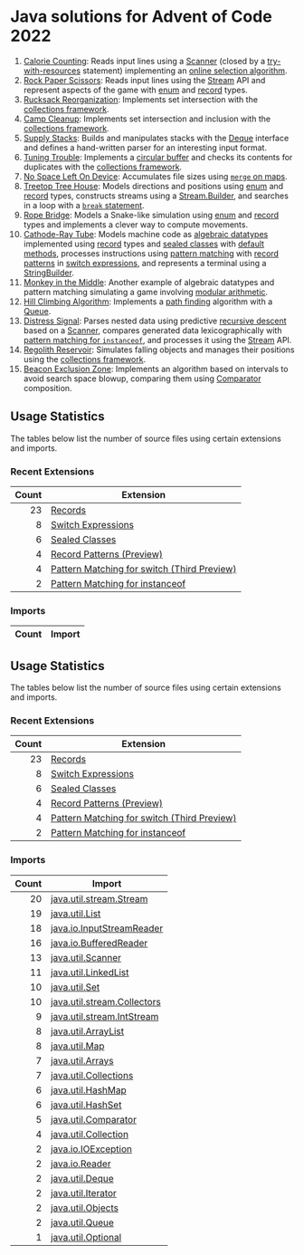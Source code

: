 # Java solutions for Advent of Code 2022

 1. [Calorie Counting](https://adventofcode.com/2022/day/1): Reads input lines using a [Scanner] (closed by a [try-with-resources](https://docs.oracle.com/javase/tutorial/essential/exceptions/tryResourceClose.html) statement) implementing an [online selection algorithm](https://en.m.wikipedia.org/wiki/Selection_algorithm#Online_selection_algorithm).
 1. [Rock Paper Scissors](https://adventofcode.com/2022/day/2): Reads input lines using the [Stream] API and represent aspects of the game with [enum] and [record] types.
 1. [Rucksack Reorganization](https://adventofcode.com/2022/day/3): Implements set intersection with the [collections framework].
 1. [Camp Cleanup](https://adventofcode.com/2022/day/4): Implements set intersection and inclusion with the [collections framework].
 1. [Supply Stacks](https://adventofcode.com/2022/day/5): Builds and manipulates stacks with the [Deque](https://download.java.net/java/early_access/panama/docs/api/java.base/java/util/Deque.html) interface and defines a hand-written parser for an interesting input format.
 1. [Tuning Trouble](https://adventofcode.com/2022/day/6): Implements a [circular buffer](https://en.wikipedia.org/wiki/Circular_buffer) and checks its contents for duplicates with the [collections framework].
 1. [No Space Left On Device](https://adventofcode.com/2022/day/7): Accumulates file sizes using [`merge` on maps](https://docs.oracle.com/en/java/javase/19/docs/api/java.base/java/util/Map.html#merge(K,V,java.util.function.BiFunction)). 
 1. [Treetop Tree House](https://adventofcode.com/2022/day/8): Models directions and positions using [enum] and [record] types, constructs streams using a [Stream.Builder](https://docs.oracle.com/en/java/javase/19/docs/api/java.base/java/util/stream/Stream.Builder.html), and searches in a loop with a [`break` statement](https://docs.oracle.com/javase/tutorial/java/nutsandbolts/branch.html).
 1. [Rope Bridge](https://adventofcode.com/2022/day/9): Models a Snake-like simulation using [enum] and [record] types and implements a clever way to compute movements.
 1. [Cathode-Ray Tube](https://adventofcode.com/2022/day/10): Models machine code as [algebraic datatypes](https://sebfisch.github.io/java-data/) implemented using [record] types and [sealed classes](https://openjdk.org/jeps/409) with [default methods](https://docs.oracle.com/javase/tutorial/java/IandI/defaultmethods.html), processes instructions using [pattern matching](https://openjdk.org/jeps/427) with [record patterns](https://openjdk.org/jeps/405) in [switch expressions](https://openjdk.org/jeps/361), and represents a terminal using a [StringBuilder](https://docs.oracle.com/en/java/javase/19/docs/api/java.base/java/lang/StringBuilder.html).
 1. [Monkey in the Middle](https://adventofcode.com/2022/day/11): Another example of algebraic datatypes and pattern matching simulating a game involving [modular arithmetic](https://en.wikipedia.org/wiki/Modular_arithmetic).
 1. [Hill Climbing Algorithm](https://adventofcode.com/2022/day/12): Implements a [path finding](https://www.redblobgames.com/pathfinding/) algorithm with a [Queue](https://docs.oracle.com/en/java/javase/19/docs/api/java.base/java/util/Queue.html).
 1. [Distress Signal](https://adventofcode.com/2022/day/13): Parses nested data using predictive [recursive descent](https://en.wikipedia.org/wiki/Recursive_descent_parser) based on a [Scanner], compares generated data lexicographically with [pattern matching for `instanceof`](https://openjdk.org/jeps/394), and processes it using the [Stream] API.
 1. [Regolith Reservoir](https://adventofcode.com/2022/day/14): Simulates falling objects and manages their positions using the [collections framework].
 1. [Beacon Exclusion Zone](https://adventofcode.com/2022/day/15): Implements an algorithm based on intervals to avoid search space blowup, comparing them using [Comparator](https://docs.oracle.com/en/java/javase/19/docs/api/java.base/java/util/Comparator.html) composition.

[collections framework]: https://docs.oracle.com/javase/tutorial/collections/index.html
[enum]: https://docs.oracle.com/javase/tutorial/java/javaOO/enum.html
[record]: https://openjdk.org/jeps/395
[Scanner]: https://docs.oracle.com/en/java/javase/19/docs/api/java.base/java/util/Scanner.html
[Stream]: https://docs.oracle.com/en/java/javase/19/docs/api/java.base/java/util/stream/package-summary.html

## Usage Statistics

The tables below list the number of source files using certain extensions and imports.

### Recent Extensions

| Count | Extension |
| ----: | --------- |
| 23 | [Records](https://openjdk.org/jeps/395) |
| 8 | [Switch Expressions](https://openjdk.org/jeps/361) |
| 6 | [Sealed Classes](https://openjdk.org/jeps/409) |
| 4 | [Record Patterns (Preview)](https://openjdk.org/jeps/405) |
| 4 | [Pattern Matching for switch (Third Preview)](https://openjdk.org/jeps/427) |
| 2 | [Pattern Matching for instanceof](https://openjdk.org/jeps/394) |

### Imports

| Count | Import |
| ----: | ------ |

## Usage Statistics

The tables below list the number of source files using certain extensions and imports.

### Recent Extensions

| Count | Extension |
| ----: | --------- |
| 23 | [Records](https://openjdk.org/jeps/395) |
| 8 | [Switch Expressions](https://openjdk.org/jeps/361) |
| 6 | [Sealed Classes](https://openjdk.org/jeps/409) |
| 4 | [Record Patterns (Preview)](https://openjdk.org/jeps/405) |
| 4 | [Pattern Matching for switch (Third Preview)](https://openjdk.org/jeps/427) |
| 2 | [Pattern Matching for instanceof](https://openjdk.org/jeps/394) |

### Imports

| Count | Import |
| ----: | ------ |
| 20 | [java.util.stream.Stream](https://docs.oracle.com/en/java/javase/19/docs/api/java.base/java/util/stream/Stream.html) |
| 19 | [java.util.List](https://docs.oracle.com/en/java/javase/19/docs/api/java.base/java/util/List.html) |
| 18 | [java.io.InputStreamReader](https://docs.oracle.com/en/java/javase/19/docs/api/java.base/java/io/InputStreamReader.html) |
| 16 | [java.io.BufferedReader](https://docs.oracle.com/en/java/javase/19/docs/api/java.base/java/io/BufferedReader.html) |
| 13 | [java.util.Scanner](https://docs.oracle.com/en/java/javase/19/docs/api/java.base/java/util/Scanner.html) |
| 11 | [java.util.LinkedList](https://docs.oracle.com/en/java/javase/19/docs/api/java.base/java/util/LinkedList.html) |
| 10 | [java.util.Set](https://docs.oracle.com/en/java/javase/19/docs/api/java.base/java/util/Set.html) |
| 10 | [java.util.stream.Collectors](https://docs.oracle.com/en/java/javase/19/docs/api/java.base/java/util/stream/Collectors.html) |
| 9 | [java.util.stream.IntStream](https://docs.oracle.com/en/java/javase/19/docs/api/java.base/java/util/stream/IntStream.html) |
| 8 | [java.util.ArrayList](https://docs.oracle.com/en/java/javase/19/docs/api/java.base/java/util/ArrayList.html) |
| 8 | [java.util.Map](https://docs.oracle.com/en/java/javase/19/docs/api/java.base/java/util/Map.html) |
| 7 | [java.util.Arrays](https://docs.oracle.com/en/java/javase/19/docs/api/java.base/java/util/Arrays.html) |
| 7 | [java.util.Collections](https://docs.oracle.com/en/java/javase/19/docs/api/java.base/java/util/Collections.html) |
| 6 | [java.util.HashMap](https://docs.oracle.com/en/java/javase/19/docs/api/java.base/java/util/HashMap.html) |
| 6 | [java.util.HashSet](https://docs.oracle.com/en/java/javase/19/docs/api/java.base/java/util/HashSet.html) |
| 5 | [java.util.Comparator](https://docs.oracle.com/en/java/javase/19/docs/api/java.base/java/util/Comparator.html) |
| 4 | [java.util.Collection](https://docs.oracle.com/en/java/javase/19/docs/api/java.base/java/util/Collection.html) |
| 2 | [java.io.IOException](https://docs.oracle.com/en/java/javase/19/docs/api/java.base/java/io/IOException.html) |
| 2 | [java.io.Reader](https://docs.oracle.com/en/java/javase/19/docs/api/java.base/java/io/Reader.html) |
| 2 | [java.util.Deque](https://docs.oracle.com/en/java/javase/19/docs/api/java.base/java/util/Deque.html) |
| 2 | [java.util.Iterator](https://docs.oracle.com/en/java/javase/19/docs/api/java.base/java/util/Iterator.html) |
| 2 | [java.util.Objects](https://docs.oracle.com/en/java/javase/19/docs/api/java.base/java/util/Objects.html) |
| 2 | [java.util.Queue](https://docs.oracle.com/en/java/javase/19/docs/api/java.base/java/util/Queue.html) |
| 1 | [java.util.Optional](https://docs.oracle.com/en/java/javase/19/docs/api/java.base/java/util/Optional.html) |
